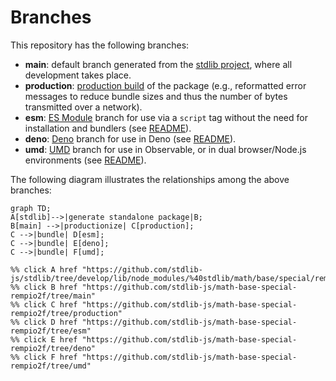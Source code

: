 <!--

@license Apache-2.0

Copyright (c) 2022 The Stdlib Authors.

Licensed under the Apache License, Version 2.0 (the "License");
you may not use this file except in compliance with the License.
You may obtain a copy of the License at

    http://www.apache.org/licenses/LICENSE-2.0

Unless required by applicable law or agreed to in writing, software
distributed under the License is distributed on an "AS IS" BASIS,
WITHOUT WARRANTIES OR CONDITIONS OF ANY KIND, either express or implied.
See the License for the specific language governing permissions and
limitations under the License.

-->

# Branches

This repository has the following branches:

-   **main**: default branch generated from the [stdlib project][stdlib-url], where all development takes place.
-   **production**: [production build][production-url] of the package (e.g., reformatted error messages to reduce bundle sizes and thus the number of bytes transmitted over a network).
-   **esm**: [ES Module][esm-url] branch for use via a `script` tag without the need for installation and bundlers (see [README][esm-readme]).
-   **deno**: [Deno][deno-url] branch for use in Deno (see [README][deno-readme]).
-   **umd**: [UMD][umd-url] branch for use in Observable, or in dual browser/Node.js environments (see [README][umd-readme]).

The following diagram illustrates the relationships among the above branches:

```mermaid
graph TD;
A[stdlib]-->|generate standalone package|B;
B[main] -->|productionize| C[production];
C -->|bundle| D[esm];
C -->|bundle| E[deno];
C -->|bundle| F[umd];

%% click A href "https://github.com/stdlib-js/stdlib/tree/develop/lib/node_modules/%40stdlib/math/base/special/rempio2f"
%% click B href "https://github.com/stdlib-js/math-base-special-rempio2f/tree/main"
%% click C href "https://github.com/stdlib-js/math-base-special-rempio2f/tree/production"
%% click D href "https://github.com/stdlib-js/math-base-special-rempio2f/tree/esm"
%% click E href "https://github.com/stdlib-js/math-base-special-rempio2f/tree/deno"
%% click F href "https://github.com/stdlib-js/math-base-special-rempio2f/tree/umd"
```

[stdlib-url]: https://github.com/stdlib-js/stdlib/tree/develop/lib/node_modules/%40stdlib/math/base/special/rempio2f
[production-url]: https://github.com/stdlib-js/math-base-special-rempio2f/tree/production
[deno-url]: https://github.com/stdlib-js/math-base-special-rempio2f/tree/deno
[deno-readme]: https://github.com/stdlib-js/math-base-special-rempio2f/blob/deno/README.md
[umd-url]: https://github.com/stdlib-js/math-base-special-rempio2f/tree/umd
[umd-readme]: https://github.com/stdlib-js/math-base-special-rempio2f/blob/umd/README.md
[esm-url]: https://github.com/stdlib-js/math-base-special-rempio2f/tree/esm
[esm-readme]: https://github.com/stdlib-js/math-base-special-rempio2f/blob/esm/README.md